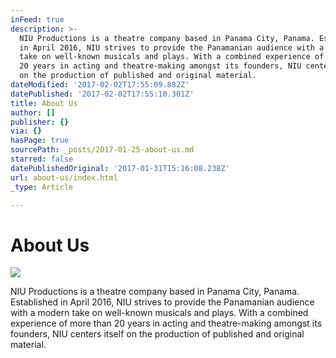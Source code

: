 ```yaml
---
inFeed: true
description: >-
  NIU Productions is a theatre company based in Panama City, Panama. Established
  in April 2016, NIU strives to provide the Panamanian audience with a modern
  take on well-known musicals and plays. With a combined experience of more than
  20 years in acting and theatre-making amongst its founders, NIU centers itself
  on the production of published and original material.
dateModified: '2017-02-02T17:55:09.882Z'
datePublished: '2017-02-02T17:55:10.301Z'
title: About Us
author: []
publisher: {}
via: {}
hasPage: true
sourcePath: _posts/2017-01-25-about-us.md
starred: false
datePublishedOriginal: '2017-01-31T15:16:08.238Z'
url: about-us/index.html
_type: Article

---
```

# About Us
![](https://imgflo.herokuapp.com/graph/2b2431f8e7ba7b0/6b341540cf3b4c64caf20fdaf8888144/croprotate.png?cropheight=571&cropwidth=585&degrees=0&input=https%3A%2F%2Fthe-grid-user-content.s3-us-west-2.amazonaws.com%2Fe2a9b8cd-5a0d-4ab1-b1ae-0d17a5b01e9b.png&x=4&y=0)

NIU Productions is a theatre company based in Panama City, Panama. Established in April 2016, NIU strives to provide the Panamanian audience with a modern take on well-known musicals and plays. With a combined experience of more than 20 years in acting and theatre-making amongst its founders, NIU centers itself on the production of published and original material.